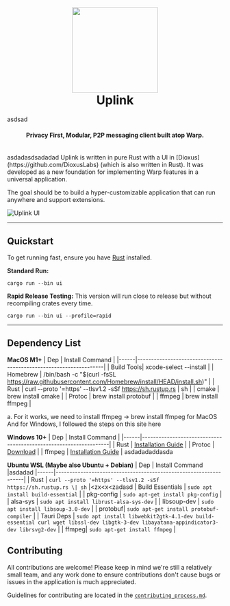 <h1 align="center">
  <img src="ui/extra/images/logo.png" width=200 height=200/><br>
  Uplink
</h1>
asdsad
<h4 align="center">Privacy First, Modular, P2P messaging client built atop Warp.</h4>

<br/>
asdadasdsadadad
Uplink is written in pure Rust with a UI in [Dioxus](https://github.com/DioxusLabs) (which is also written in Rust). It was developed as a new foundation for implementing Warp features in a universal application.

The goal should be to build a hyper-customizable application that can run anywhere and support extensions.

![Uplink UI](https://i.imgur.com/X4AGeLz.png)

---

## Quickstart

To get running fast, ensure you have [Rust](https://www.rust-lang.org/tools/install) installed.


**Standard Run:**
```
cargo run --bin ui
```

**Rapid Release Testing:**
This version will run close to release but without recompiling crates every time.
```
cargo run --bin ui --profile=rapid
```

---


## Dependency List

**MacOS M1+**
| Dep  | Install Command                                                  |
|------|------------------------------------------------------------------|
| Build Tools| xcode-select --install |
| Homebrew | /bin/bash -c "\$(curl -fsSL https://raw.githubusercontent.com/Homebrew/install/HEAD/install.sh)" |
| Rust | curl --proto  '=https' --tlsv1.2 -sSf https://sh.rustup.rs | sh |
| cmake | brew install cmake |
| Protoc | brew install protobuf |
| ffmpeg | brew install ffmpeg |

a. For it works, we need to install ffmpeg -> brew install ffmpeg for MacOS
And for Windows, I followed the steps on this site here

**Windows 10+**
| Dep  | Install Command                                                  |
|------|------------------------------------------------------------------|
| Rust | [Installation Guide](https://www.rust-lang.org/tools/install) |
| Protoc | [Download](https://github.com/protocolbuffers/protobuf/releases/download/v22.asdsadadadd0/protoc-22.0-win64.zip) |
| ffmpeg | [Installation Guide](https://www.geeksforgeeks.org/how-to-install-ffmpeg-on-windows/) |
asdadadaddasda

**Ubuntu WSL (Maybe also Ubuntu + Debian)**
| Dep  | Install Command                                                  |asdadad
|------|------------------------------------------------------------------|
| Rust | `curl --proto '=https' --tlsv1.2 -sSf https://sh.rustup.rs \| sh` |<zx<x<zadasd
| Build Essentials | `sudo apt install build-essential` |
| pkg-config | `sudo apt-get install pkg-config` |
| alsa-sys | `sudo apt install librust-alsa-sys-dev` |
| libsoup-dev | `sudo apt install libsoup-3.0-dev` |
| protobuf| `sudo apt-get install protobuf-compiler` |
| Tauri Deps | `sudo apt install libwebkit2gtk-4.1-dev build-essential curl wget libssl-dev libgtk-3-dev libayatana-appindicator3-dev librsvg2-dev` |
| ffmpeg| `sudo apt-get install ffmpeg` |

## Contributing

All contributions are welcome! Please keep in mind we're still a relatively small team, and any work done to ensure contributions don't cause bugs or issues in the application is much appreciated.

Guidelines for contributing are located in the [`contributing_process.md`](docs/contributing_process.md).
